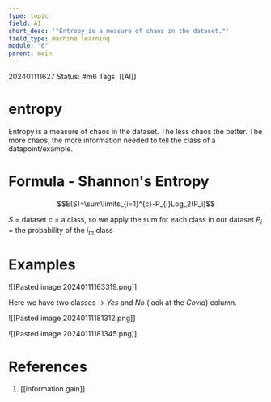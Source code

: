 ```yaml
---
type: topic
field: AI
short_desc: '"Entropy is a measure of chaos in the dataset."'
field_type: machine learning
module: "6"
parent: main
---
```



202401111627
Status: #m6
Tags: [[AI]]

# entropy

Entropy is a measure of chaos in the dataset. The less chaos the better. The more chaos, the more information needed to tell the class of a datapoint/example.

# Formula - Shannon's Entropy

$$E(S)=\sum\limits_{i=1}^{c}-P_{i}Log_2(P_i)$$

$S$ = dataset
$c$ = a class, so we apply the sum for each class in our dataset
$P_{i}$ = the probability of the $i_{th}$ class

# Examples

![[Pasted image 20240111163319.png]]

Here we have two classes -> $Yes$ and $No$ (look at the $Covid$) column.

![[Pasted image 20240111181312.png]]

![[Pasted image 20240111181345.png]]

# References

1. [[information gain]]